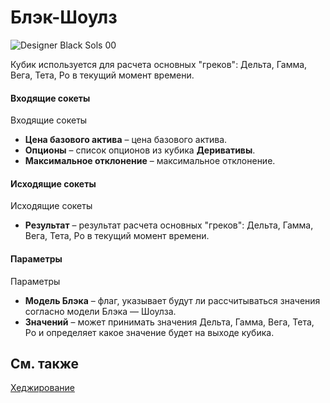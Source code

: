 # Блэк\-Шоулз

![Designer Black Sols 00](~/images/Designer_Black_Scholes_00.png)

Кубик используется для расчета основных "греков": Дельта, Гамма, Вега, Тета, Ро в текущий момент времени.

#### Входящие сокеты

Входящие сокеты

- **Цена базового актива** – цена базового актива.
- **Опционы** – список опционов из кубика **Деривативы**.
- **Максимальное отклонение** – максимальное отклонение.

#### Исходящие сокеты

Исходящие сокеты

- **Результат** – результат расчета основных "греков": Дельта, Гамма, Вега, Тета, Ро в текущий момент времени.

#### Параметры

Параметры

- **Модель Блэка** – флаг, указывает будут ли рассчитываться значения согласно модели Блэка — Шоулза.
- **Значений** – может принимать значения Дельта, Гамма, Вега, Тета, Ро и определяет какое значение будет на выходе кубика.

## См. также

[Хеджирование](Designer_Hedging.md)
